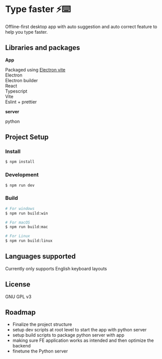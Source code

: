 # Type faster ⚡⌨️

Offline-first desktop app with auto suggestion and auto correct feature to help you type faster.

## Libraries and packages

**App**

Packaged using [Electron vite](https://github.com/alex8088/electron-vite) \
Electron\
Electron builder\
React\
Typescript\
Vite\
Eslint + prettier

**server**

python

## Project Setup

### Install

```bash
$ npm install
```

### Development

```bash
$ npm run dev
```

### Build

```bash
# For windows
$ npm run build:win

# For macOS
$ npm run build:mac

# For Linux
$ npm run build:linux
```

## Languages supported

Currently only supports English keyboard layouts

## License

GNU GPL v3

## Roadmap

- Finalize the project structure
- setup dev scripts at root level to start the app with python server
- setup build scripts to package python server with app
- making sure FE application works as intended and then optimize the backend
- finetune the Python server
